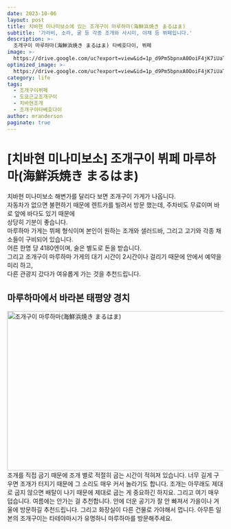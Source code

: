 ```yaml
---
date: 2023-10-06
layout: post
title: 치바현 미나미보소에 있는 조개구이 마루하마(海鮮浜焼き まるはま)
subtitle: '가라비, 소라, 굴 등 각종 조개와 사시미, 야채 등 뷔페입니다.'
description: >-
  조개구이 마루하마(海鮮浜焼き まるはま) 타베호다이, 뷔페
image: >-
  https://drive.google.com/uc?export=view&id=1p_d9Pm5bpnxA0OoiF4jK7iUaTUiqhNpY
optimized_image: >-
  https://drive.google.com/uc?export=view&id=1p_d9Pm5bpnxA0OoiF4jK7iUaTUiqhNpY
category: life
tags:
  - 조개구이뷔페
  - 도쿄근교조개구이
  - 치바현조개
  - 조개구이타베호다이
author: mranderson
paginate: true
---
```

# [치바현 미나미보소] 조개구이 뷔페 마루하마(海鮮浜焼き まるはま)
치바현 미나미보소 해변가를 달리다 보면 조개구이 가게가 나옵니다.  
자동차가 없으면 불편하기 때문에 렌트카를 빌려서 방문 했는데, 주차비도 무료이며 바로 앞에 바다도 있기 때문에  
상당히 기분이 좋습니다.  
마루하마 가게는 뷔페 형식이며 본인이 원하는 조개와 샐러드바, 그리고 고기와 각종 채소들이 구비되어 있습니다.  
어른 한명 당 4180엔이며, 술은 별도로 돈을 받습니다.  
그리고 조개구이 마루하마 가게의 대기 시간이 2시간이나 걸리기 때문에 안에서 예약을 미리 하고,  
다른 관광지 갔다가 여유롭게 가는 것을 추천드립니다.  

## 마루하마에서 바라본 태평양 경치
<img src="https://drive.google.com/uc?export=view&id=1zZkRkNMGipw-bp2Cy79VDvefx3sF_FPW"  width="700" height="370" alt="조개구이 마루하마(海鮮浜焼き まるはま)">
조개를 직접 굽기 때문에 조개 별로 적절히 굽는 시간이 적혀져 있습니다.  
너무 길게 구우면 조개가 터지기 때문에 그 소리도 매우 커서 놀라기도 합니다.  
조개는 아무래도 제대로 굽지 않으면 배탈이 나기 때문에 제대로 굽는 게 중요하긴 하지요.  
그리고 여기 매우 덥습니다. 여름에는 안가는 걸 추천합니다. 안에 더운 공기가 잘 안 빠져서 가을이나 겨울에 방문하길 추천드립니다.  
그리고 화장실이 다른 건물로 가야해서 멉니다.  
아무튼 일본의 조개구이는 타테야마시가 유명하니 마루하마를 방문해주세요.  